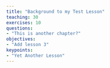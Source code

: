```yaml
---
title: "Background to my Test Lesson"
teaching: 30
exercises: 10
questions:
- "This is another chapter?"
objectives:
- "Add lesson 3"
keypoints:
- "Yet Another Lesson"
---
```

